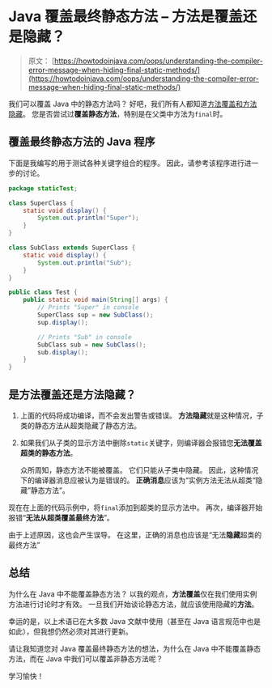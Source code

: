 # Java 覆盖最终静态方法 – 方法是覆盖还是隐藏？

> 原文： [https://howtodoinjava.com/oops/understanding-the-compiler-error-message-when-hiding-final-static-methods/](https://howtodoinjava.com/oops/understanding-the-compiler-error-message-when-hiding-final-static-methods/)

我们可以覆盖 Java 中的静态方法吗？ 好吧，我们所有人都知道[方法覆盖和方法隐藏](https://docs.oracle.com/javase/tutorial/java/IandI/override.html "method overriding and method hiding")。 您是否尝试过**覆盖静态方法**，特别是在父类中方法为`final`时。

## 覆盖最终静态方法的 Java 程序

下面是我编写的用于测试各种关键字组合的程序。 因此，请参考该程序进行进一步的讨论。

```java
package staticTest;

class SuperClass {
	static void display() {
		System.out.println("Super");
	}
}

class SubClass extends SuperClass {
	static void display() {
		System.out.println("Sub");
	}
}

public class Test {
	public static void main(String[] args) {
		// Prints "Super" in console
		SuperClass sup = new SubClass();
		sup.display();

		// Prints "Sub" in console
		SubClass sub = new SubClass();
		sub.display();
	}
}

```

## 是方法覆盖还是方法隐藏？

1.  上面的代码将成功编译，而不会发出警告或错误。 **方法隐藏**就是这种情况，子类的静态方法从超类隐藏了静态方法。
2.  如果我们从子类的显示方法中删除`static`关键字，则编译器会报错您**无法覆盖超类的静态方法**。

    众所周知，静态方法不能被覆盖。 它们只能从子类中隐藏。 因此，这种情况下的编译器消息应被认为是错误的。 **正确消息**应该为“实例方法无法从超类“隐藏”静态方法”。

现在在上面的代码示例中，将`final`添加到超类的显示方法中。 再次，编译器开始报错“**无法从超类覆盖最终方法**”。

由于上述原因，这也会产生误导。 在这里，正确的消息也应该是“无法**隐藏**超类的最终方法”

## 总结

为什么在 Java 中不能覆盖静态方法？ 以我的观点，**方法覆盖**仅在我们使用实例方法进行讨论时才有效。 一旦我们开始谈论静态方法，就应该使用隐藏的**方法**。

幸运的是，以上术语已在大多数 Java 文献中使用（甚至在 Java 语言规范中也是如此），但我想仍然必须对其进行更新。

请让我知道您对 Java 覆盖最终静态方法的想法，为什么在 Java 中不能覆盖静态方法，而在 Java 中我们可以覆盖非静态方法呢？

学习愉快！